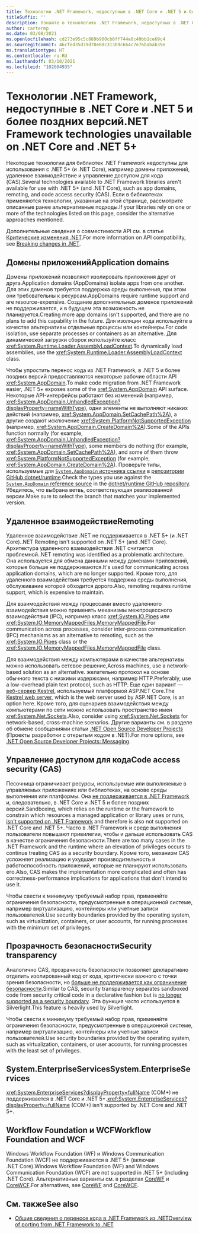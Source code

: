 ```yaml
---
title: Технологии .NET Framework, недоступные в .NET Core и .NET 5 и более поздних версий
titleSuffix: ''
description: Узнайте о технологиях .NET Framework, недоступных в .NET Core и .NET 5.0 и более поздних версий.
author: cartermp
ms.date: 03/08/2021
ms.openlocfilehash: cd273e95c5c889b900cb8ff744e8c49bb1ce69c4
ms.sourcegitcommit: 46cfed35d79d70e08c313b9c664c7e76babab39e
ms.translationtype: HT
ms.contentlocale: ru-RU
ms.lasthandoff: 03/10/2021
ms.locfileid: "102604935"
---
```

# <a name="net-framework-technologies-unavailable-on-net-core-and-net-5"></a><span data-ttu-id="aa6ab-103">Технологии .NET Framework, недоступные в .NET Core и .NET 5 и более поздних версий</span><span class="sxs-lookup"><span data-stu-id="aa6ab-103">.NET Framework technologies unavailable on .NET Core and .NET 5+</span></span>

<span data-ttu-id="aa6ab-104">Некоторые технологии для библиотек .NET Framework недоступны для использования с .NET 5+ (и .NET Core), например домены приложений, удаленное взаимодействие и управление доступом для кода (CAS).</span><span class="sxs-lookup"><span data-stu-id="aa6ab-104">Several technologies available to .NET Framework libraries aren't available for use with .NET 5+ (and .NET Core), such as app domains, remoting, and code access security (CAS).</span></span> <span data-ttu-id="aa6ab-105">Если в библиотеках применяются технологии, указанные на этой странице, рассмотрите описанные ранее альтернативные подходы.</span><span class="sxs-lookup"><span data-stu-id="aa6ab-105">If your libraries rely on one or more of the technologies listed on this page, consider the alternative approaches mentioned.</span></span>

<span data-ttu-id="aa6ab-106">Дополнительные сведения о совместимости API см. в статье [Критические изменения .NET](../compatibility/breaking-changes.md).</span><span class="sxs-lookup"><span data-stu-id="aa6ab-106">For more information on API compatibility, see [Breaking changes in .NET](../compatibility/breaking-changes.md).</span></span>

## <a name="application-domains"></a><span data-ttu-id="aa6ab-107">Домены приложений</span><span class="sxs-lookup"><span data-stu-id="aa6ab-107">Application domains</span></span>

<span data-ttu-id="aa6ab-108">Домены приложений позволяют изолировать приложения друг от друга.</span><span class="sxs-lookup"><span data-stu-id="aa6ab-108">Application domains (AppDomains) isolate apps from one another.</span></span> <span data-ttu-id="aa6ab-109">Для этих доменов требуется поддержка среды выполнения, при этом они требовательны к ресурсам.</span><span class="sxs-lookup"><span data-stu-id="aa6ab-109">AppDomains require runtime support and are resource-expensive.</span></span> <span data-ttu-id="aa6ab-110">Создание дополнительных доменов приложений не поддерживается, и в будущем эта возможность не планируется.</span><span class="sxs-lookup"><span data-stu-id="aa6ab-110">Creating more app domains isn't supported, and there are no plans to add this capability in the future.</span></span> <span data-ttu-id="aa6ab-111">Для изоляции кода используйте в качестве альтернативы отдельные процессы или контейнеры.</span><span class="sxs-lookup"><span data-stu-id="aa6ab-111">For code isolation, use separate processes or containers as an alternative.</span></span> <span data-ttu-id="aa6ab-112">Для динамической загрузки сборок используйте класс <xref:System.Runtime.Loader.AssemblyLoadContext>.</span><span class="sxs-lookup"><span data-stu-id="aa6ab-112">To dynamically load assemblies, use the <xref:System.Runtime.Loader.AssemblyLoadContext> class.</span></span>

<span data-ttu-id="aa6ab-113">Чтобы упростить перенос кода из .NET Framework, в .NET 5 и более поздних версий предоставляются некоторые рабочие области API <xref:System.AppDomain>.</span><span class="sxs-lookup"><span data-stu-id="aa6ab-113">To make code migration from .NET Framework easier, .NET 5+ exposes some of the <xref:System.AppDomain> API surface.</span></span> <span data-ttu-id="aa6ab-114">Некоторые API-интерфейсы работают без изменений (например, <xref:System.AppDomain.UnhandledException?displayProperty=nameWithType>), одни элементы не выполняют никаких действий (например, <xref:System.AppDomain.SetCachePath%2A>), а другие создают исключение <xref:System.PlatformNotSupportedException> (например, <xref:System.AppDomain.CreateDomain%2A>).</span><span class="sxs-lookup"><span data-stu-id="aa6ab-114">Some of the APIs function normally (for example, <xref:System.AppDomain.UnhandledException?displayProperty=nameWithType>), some members do nothing (for example, <xref:System.AppDomain.SetCachePath%2A>), and some of them throw <xref:System.PlatformNotSupportedException> (for example, <xref:System.AppDomain.CreateDomain%2A>).</span></span> <span data-ttu-id="aa6ab-115">Проверьте типы, используемые для [`System.AppDomain` источника ссылки](https://github.com/dotnet/runtime/blob/master/src/libraries/System.Private.CoreLib/src/System/AppDomain.cs) в [репозитории GitHub dotnet/runtime](https://github.com/dotnet/runtime).</span><span class="sxs-lookup"><span data-stu-id="aa6ab-115">Check the types you use against the [`System.AppDomain` reference source](https://github.com/dotnet/runtime/blob/master/src/libraries/System.Private.CoreLib/src/System/AppDomain.cs) in the [dotnet/runtime GitHub repository](https://github.com/dotnet/runtime).</span></span> <span data-ttu-id="aa6ab-116">Убедитесь, что выбрана ветвь, соответствующая реализованной версии.</span><span class="sxs-lookup"><span data-stu-id="aa6ab-116">Make sure to select the branch that matches your implemented version.</span></span>

## <a name="remoting"></a><span data-ttu-id="aa6ab-117">Удаленное взаимодействие</span><span class="sxs-lookup"><span data-stu-id="aa6ab-117">Remoting</span></span>

<span data-ttu-id="aa6ab-118">Удаленное взаимодействие .NET не поддерживается в .NET 5+ (и .NET Core).</span><span class="sxs-lookup"><span data-stu-id="aa6ab-118">.NET Remoting isn't supported on .NET 5+ (and .NET Core).</span></span> <span data-ttu-id="aa6ab-119">Архитектура удаленного взаимодействия .NET считается проблемной.</span><span class="sxs-lookup"><span data-stu-id="aa6ab-119">.NET remoting was identified as a problematic architecture.</span></span> <span data-ttu-id="aa6ab-120">Она используется для обмена данными между доменами приложений, которые больше не поддерживаются.</span><span class="sxs-lookup"><span data-stu-id="aa6ab-120">It's used for communicating across application domains, which are no longer supported.</span></span> <span data-ttu-id="aa6ab-121">Кроме того, для удаленного взаимодействия требуется поддержка среды выполнения, обслуживание которой обходится дорого.</span><span class="sxs-lookup"><span data-stu-id="aa6ab-121">Also, remoting requires runtime support, which is expensive to maintain.</span></span>

<span data-ttu-id="aa6ab-122">Для взаимодействия между процессами вместо удаленного взаимодействия можно применять механизмы межпроцессного взаимодействия (IPC), например класс <xref:System.IO.Pipes> или <xref:System.IO.MemoryMappedFiles.MemoryMappedFile>.</span><span class="sxs-lookup"><span data-stu-id="aa6ab-122">For communication across processes, consider inter-process communication (IPC) mechanisms as an alternative to remoting, such as the <xref:System.IO.Pipes> class or the <xref:System.IO.MemoryMappedFiles.MemoryMappedFile> class.</span></span>

<span data-ttu-id="aa6ab-123">Для взаимодействия между компьютерами в качестве альтернативы можно использовать сетевое решение,</span><span class="sxs-lookup"><span data-stu-id="aa6ab-123">Across machines, use a network-based solution as an alternative.</span></span> <span data-ttu-id="aa6ab-124">желательно протокол на основе обычного текста с низкими издержками, например HTTP.</span><span class="sxs-lookup"><span data-stu-id="aa6ab-124">Preferably, use a low-overhead plain text protocol, such as HTTP.</span></span> <span data-ttu-id="aa6ab-125">Еще один вариант — [веб-сервер Kestrel](/aspnet/core/fundamentals/servers/kestrel), используемый платформой ASP.NET Core.</span><span class="sxs-lookup"><span data-stu-id="aa6ab-125">The [Kestrel web server](/aspnet/core/fundamentals/servers/kestrel), which is the web server used by ASP.NET Core, is an option here.</span></span> <span data-ttu-id="aa6ab-126">Кроме того, для сценариев взаимодействия между компьютерами по сети можно использовать пространство имен <xref:System.Net.Sockets>.</span><span class="sxs-lookup"><span data-stu-id="aa6ab-126">Also, consider using <xref:System.Net.Sockets> for network-based, cross-machine scenarios.</span></span> <span data-ttu-id="aa6ab-127">Другие варианты см. в разделе об обмене сообщениями статьи [.NET Open Source Developer Projects ](https://github.com/Microsoft/dotnet/blob/master/dotnet-developer-projects.md#messaging) (Проекты разработки с открытым кодом в .NET).</span><span class="sxs-lookup"><span data-stu-id="aa6ab-127">For more options, see [.NET Open Source Developer Projects: Messaging](https://github.com/Microsoft/dotnet/blob/master/dotnet-developer-projects.md#messaging).</span></span>

## <a name="code-access-security-cas"></a><span data-ttu-id="aa6ab-128">Управление доступом для кода</span><span class="sxs-lookup"><span data-stu-id="aa6ab-128">Code access security (CAS)</span></span>

<span data-ttu-id="aa6ab-129">Песочница ограничивает ресурсы, используемые или выполняемые в управляемых приложениях или библиотеках, на основе среды выполнения или платформы. Она [не поддерживается в .NET Framework](../../framework/misc/code-access-security.md) и, следовательно, в .NET Core и .NET 5 и более поздних версий.</span><span class="sxs-lookup"><span data-stu-id="aa6ab-129">Sandboxing, which relies on the runtime or the framework to constrain which resources a managed application or library uses or runs, [isn't supported on .NET Framework](../../framework/misc/code-access-security.md) and therefore is also not supported on .NET Core and .NET 5+.</span></span> <span data-ttu-id="aa6ab-130">Часто в .NET Framework и среде выполнения пользователи повышают привилегии, чтобы и дальше использовать CAS в качестве ограничения безопасности.</span><span class="sxs-lookup"><span data-stu-id="aa6ab-130">There are too many cases in the .NET Framework and the runtime where an elevation of privileges occurs to continue treating CAS as a security boundary.</span></span> <span data-ttu-id="aa6ab-131">Кроме того, механизм CAS усложняет реализацию и ухудшает производительность и работоспособность приложений, которые не планируют использовать его.</span><span class="sxs-lookup"><span data-stu-id="aa6ab-131">Also, CAS makes the implementation more complicated and often has correctness-performance implications for applications that don't intend to use it.</span></span>

<span data-ttu-id="aa6ab-132">Чтобы свести к минимуму требуемый набор прав, применяйте ограничения безопасности, предусмотренные в операционной системе, например виртуализацию, контейнеры или учетные записи пользователей.</span><span class="sxs-lookup"><span data-stu-id="aa6ab-132">Use security boundaries provided by the operating system, such as virtualization, containers, or user accounts, for running processes with the minimum set of privileges.</span></span>

## <a name="security-transparency"></a><span data-ttu-id="aa6ab-133">Прозрачность безопасности</span><span class="sxs-lookup"><span data-stu-id="aa6ab-133">Security transparency</span></span>

<span data-ttu-id="aa6ab-134">Аналогично CAS, прозрачность безопасности позволяет декларативно отделить изолированный код от кода, критически важного с точки зрения безопасности, но [больше не поддерживается как ограничение безопасности](../../framework/misc/security-transparent-code.md).</span><span class="sxs-lookup"><span data-stu-id="aa6ab-134">Similar to CAS, security transparency separates sandboxed code from security critical code in a declarative fashion but is [no longer supported as a security boundary](../../framework/misc/security-transparent-code.md).</span></span> <span data-ttu-id="aa6ab-135">Эта функция часто используется в Silverlight.</span><span class="sxs-lookup"><span data-stu-id="aa6ab-135">This feature is heavily used by Silverlight.</span></span>

<span data-ttu-id="aa6ab-136">Чтобы свести к минимуму требуемый набор прав, применяйте ограничения безопасности, предусмотренные в операционной системе, например виртуализацию, контейнеры или учетные записи пользователей.</span><span class="sxs-lookup"><span data-stu-id="aa6ab-136">Use security boundaries provided by the operating system, such as virtualization, containers, or user accounts, for running processes with the least set of privileges.</span></span>

## <a name="systementerpriseservices"></a><span data-ttu-id="aa6ab-137">System.EnterpriseServices</span><span class="sxs-lookup"><span data-stu-id="aa6ab-137">System.EnterpriseServices</span></span>

<span data-ttu-id="aa6ab-138"><xref:System.EnterpriseServices?displayProperty=fullName> (COM+) не поддерживается в .NET Core и .NET 5+.</span><span class="sxs-lookup"><span data-stu-id="aa6ab-138"><xref:System.EnterpriseServices?displayProperty=fullName> (COM+) isn't supported by .NET Core and .NET 5+.</span></span>

## <a name="workflow-foundation-and-wcf"></a><span data-ttu-id="aa6ab-139">Workflow Foundation и WCF</span><span class="sxs-lookup"><span data-stu-id="aa6ab-139">Workflow Foundation and WCF</span></span>

<span data-ttu-id="aa6ab-140">Windows Workflow Foundation (WF) и Windows Communication Foundation (WCF) не поддерживаются в .NET 5+ (включая .NET Core).</span><span class="sxs-lookup"><span data-stu-id="aa6ab-140">Windows Workflow Foundation (WF) and Windows Communication Foundation (WCF) are not supported in .NET 5+ (including .NET Core).</span></span> <span data-ttu-id="aa6ab-141">Альтернативные варианты см. в разделах [CoreWF](https://github.com/UiPath/corewf) и [CoreWCF](https://github.com/CoreWCF/CoreWCF).</span><span class="sxs-lookup"><span data-stu-id="aa6ab-141">For alternatives, see [CoreWF](https://github.com/UiPath/corewf) and [CoreWCF](https://github.com/CoreWCF/CoreWCF).</span></span>

## <a name="see-also"></a><span data-ttu-id="aa6ab-142">См. также</span><span class="sxs-lookup"><span data-stu-id="aa6ab-142">See also</span></span>

- [<span data-ttu-id="aa6ab-143">Общие сведения о переносе кода в .NET Framework из .NET</span><span class="sxs-lookup"><span data-stu-id="aa6ab-143">Overview of porting from .NET Framework to .NET</span></span>](index.md)
